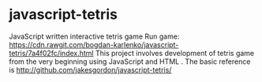 # javascript-tetris
JavaScript written interactive tetris game 
Run game: https://cdn.rawgit.com/bogdan-karlenko/javascript-tetris/7a4f02fc/index.html
This project involves development of tetris game from the very beginning using JavaScript and HTML <canvas>.
The basic reference is http://github.com/jakesgordon/javascript-tetris/
